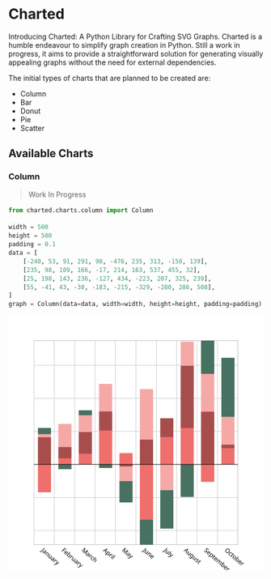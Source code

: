 # Charted

Introducing Charted: A Python Library for Crafting SVG Graphs. Charted is a humble endeavour to simplify graph creation in Python. Still a work in progress, it aims to provide a straightforward solution for generating visually appealing graphs without the need for external dependencies.

The initial types of charts that are planned to be created are:

- Column
- Bar
- Donut
- Pie
- Scatter

## Available Charts

### Column

> Work In Progress

```py
from charted.charts.column import Column

width = 500
height = 500
padding = 0.1
data = [
    [-240, 53, 91, 291, 98, -476, 235, 313, -150, 139],
    [235, 98, 189, 166, -17, 214, 163, 537, 455, 32],
    [25, 198, 143, 236, -127, 434, -223, 207, 325, 239],
    [55, -41, 43, -30, -183, -215, -329, -280, 286, 508],
]
graph = Column(data=data, width=width, height=height, padding=padding)
```

![](/docs/examples/column.svg)
